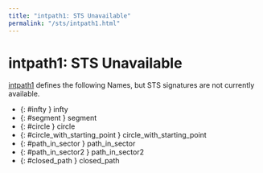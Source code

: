 ```yaml
---
title: "intpath1: STS Unavailable"
permalink: "/sts/intpath1.html"
---
```


# intpath1: STS Unavailable


[intpath1](/cd/intpath1)
defines the following Names, but STS signatures are not currently available.


 *  {: #infty } infty
 *  {: #segment } segment
 *  {: #circle } circle
 *  {: #circle_with_starting_point } circle_with_starting_point
 *  {: #path_in_sector } path_in_sector
 *  {: #path_in_sector2 } path_in_sector2
 *  {: #closed_path } closed_path